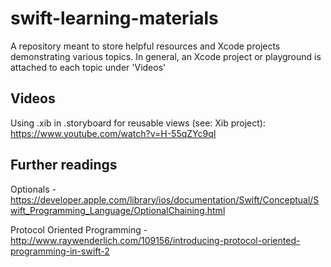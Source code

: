# swift-learning-materials
A repository meant to store helpful resources and Xcode projects demonstrating various topics.
In general, an Xcode project or playground is attached to each topic under 'Videos'

## Videos
Using .xib in .storyboard for reusable views (see: Xib project): https://www.youtube.com/watch?v=H-55qZYc9qI

## Further readings
Optionals - https://developer.apple.com/library/ios/documentation/Swift/Conceptual/Swift_Programming_Language/OptionalChaining.html

Protocol Oriented Programming - http://www.raywenderlich.com/109156/introducing-protocol-oriented-programming-in-swift-2
